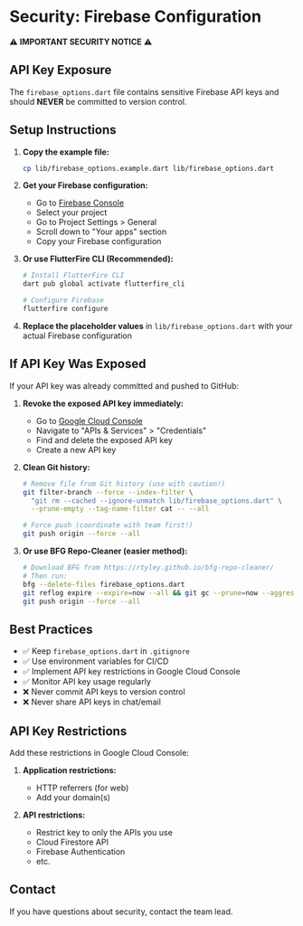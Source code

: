 # Security: Firebase Configuration

⚠️ **IMPORTANT SECURITY NOTICE** ⚠️

## API Key Exposure

The `firebase_options.dart` file contains sensitive Firebase API keys and should **NEVER** be committed to version control.

## Setup Instructions

1. **Copy the example file:**
   ```bash
   cp lib/firebase_options.example.dart lib/firebase_options.dart
   ```

2. **Get your Firebase configuration:**
   - Go to [Firebase Console](https://console.firebase.google.com/)
   - Select your project
   - Go to Project Settings > General
   - Scroll down to "Your apps" section
   - Copy your Firebase configuration

3. **Or use FlutterFire CLI (Recommended):**
   ```bash
   # Install FlutterFire CLI
   dart pub global activate flutterfire_cli

   # Configure Firebase
   flutterfire configure
   ```

4. **Replace the placeholder values** in `lib/firebase_options.dart` with your actual Firebase configuration

## If API Key Was Exposed

If your API key was already committed and pushed to GitHub:

1. **Revoke the exposed API key immediately:**
   - Go to [Google Cloud Console](https://console.cloud.google.com/)
   - Navigate to "APIs & Services" > "Credentials"
   - Find and delete the exposed API key
   - Create a new API key

2. **Clean Git history:**
   ```bash
   # Remove file from Git history (use with caution!)
   git filter-branch --force --index-filter \
     "git rm --cached --ignore-unmatch lib/firebase_options.dart" \
     --prune-empty --tag-name-filter cat -- --all

   # Force push (coordinate with team first!)
   git push origin --force --all
   ```

3. **Or use BFG Repo-Cleaner (easier method):**
   ```bash
   # Download BFG from https://rtyley.github.io/bfg-repo-cleaner/
   # Then run:
   bfg --delete-files firebase_options.dart
   git reflog expire --expire=now --all && git gc --prune=now --aggressive
   git push origin --force --all
   ```

## Best Practices

- ✅ Keep `firebase_options.dart` in `.gitignore`
- ✅ Use environment variables for CI/CD
- ✅ Implement API key restrictions in Google Cloud Console
- ✅ Monitor API key usage regularly
- ❌ Never commit API keys to version control
- ❌ Never share API keys in chat/email

## API Key Restrictions

Add these restrictions in Google Cloud Console:

1. **Application restrictions:**
   - HTTP referrers (for web)
   - Add your domain(s)

2. **API restrictions:**
   - Restrict key to only the APIs you use
   - Cloud Firestore API
   - Firebase Authentication
   - etc.

## Contact

If you have questions about security, contact the team lead.
